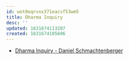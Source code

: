 ```yaml
---
id: wot0oqrvxx371eacsf53wm5
title: Dharma Inquiry
desc: ''
updated: 1631674113207
created: 1631674105606
---
```


* [Dharma Inquiry - Daniel Schmachtenberger](https://civilizationemerging.com/dharma-inquiry/)

